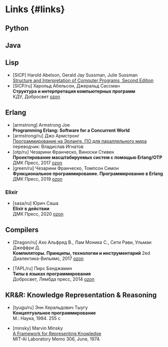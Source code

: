 # Links {#links}

## Python

## Java

## Lisp

* [SICP] Harold Abelson, Gerald Jay Sussman, Julie Sussman <br>
    [Structure and Interpretation of Computer Programs, Second Edition](https://mitpress.mit.edu/books/structure-and-interpretation-computer-programs-second-edition)
* [SICP/ru] Харольд Абельсон, Джеральд Сассман <br>
    **Структура и интерпретация компьютерных программ** <br>
    КДУ, Добросвет
    [ozon](https://www.ozon.ru/product/struktura-i-interpretatsiya-kompyuternyh-programm-5322055)

## Erlang

* [armstrong] Armstrong Joe <br>
    **Programming Erlang: Software for a Concurrent World**
* [armstrong/ru] Джо Армстронг <br>
[Программирование на Эрланге. ПО для параллельного мира](https://github.com/dyp2000/Russian-Armstrong-Erlang) <br>
    переводчик: Владислав Игнатов
* [otp/ru] Чезарини Франческо, Виноски Стивен <br>
    **Проектирование масштабируемых систем с помощью Erlang/OTP** <br>
    ДМК Пресс, 2017
    [ozon](https://www.ozon.ru/product/proektirovanie-masshtabiruemyh-sistem-s-pomoshchyu-erlang-otp-chezarini-franchesko-vinoski-stiven-217051456)
* [green/ru] Чезарини Франческо, Томпсон Симон <br>
    **Функциональное программирование. Программирование в Erlang** <br>
    ДМК Пресс, 2019
    [ozon](https://www.ozon.ru/product/funktsionalnoe-programmirovanie-programmirovanie-v-erlang-148770389)

### Elixir

* [sasa/ru] Юрич Саша <br>
    **Elixir в действии** <br>
    ДМК Пресс, 2020
    [ozon](https://www.ozon.ru/product/elixir-v-deystvii-yurich-sasha-217051443)

## Compilers

* [Dragon/ru] Ахо Альфред В., Лам Моника С., Сети Рави, Ульман Джеффри Д. <br>
    **Компиляторы. Принципы, технологии и инструментарий** 2ed <br>
    Диалектика-Вильямс, 2017
    [ozon](https://www.ozon.ru/product/kompilyatory-printsipy-tehnologii-i-instrumentariy-148627197)

* [TAPL/ru] Пирс Бенджамин <br>
    **Типы в языках программирования** <br>
    Добросвет, Лямбда пресс, 2014
    [ozon](https://www.ozon.ru/product/tipy-v-yazykah-programmirovaniya-7410082)

## KR&R: Knowledge Representation & Reasoning

* [tyugu/ru] Энн Херальдович Тыугу <br>
    **Концептуальное программирование** <br>
    М.: Наука, 1984. 255 с

* [minsky] Marvin Minsky <br>
    [A Framework for Representing Knowledge](https://web.media.mit.edu/~minsky/papers/Frames/frames.html) <br>
    MIT-AI Laboratory Memo 306, June, 1974.
